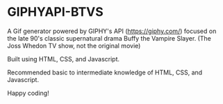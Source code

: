 # GIPHYAPI-BTVS
A Gif generator powered by GIPHY's API (https://giphy.com/) focused on the late 90's classic supernatural drama Buffy the Vampire Slayer. (The Joss Whedon TV show, not the original movie) 

Built using HTML, CSS, and Javascript. 

Recommended basic to intermediate knowledge of HTML, CSS, and Javascript. 

Happy coding! 
